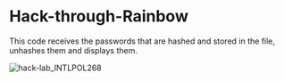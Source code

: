 # Hack-through-Rainbow
This code receives the passwords that are hashed and stored in the file, unhashes them and displays them.

![hack-lab_INTLPOL268](https://github.com/Realhasani/Hack-through-Rainbow/assets/126893944/206cff08-a375-4022-beab-8b0c8e35f1ba)

